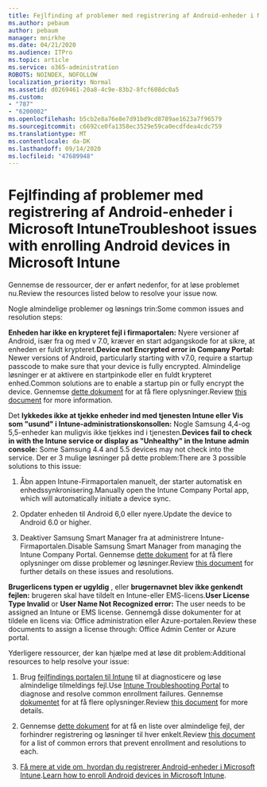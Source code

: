 ```yaml
---
title: Fejlfinding af problemer med registrering af Android-enheder i Microsoft Intune
ms.author: pebaum
author: pebaum
manager: mnirkhe
ms.date: 04/21/2020
ms.audience: ITPro
ms.topic: article
ms.service: o365-administration
ROBOTS: NOINDEX, NOFOLLOW
localization_priority: Normal
ms.assetid: d0269461-20a8-4c9e-83b2-8fcf608dc0a5
ms.custom:
- "787"
- "6200002"
ms.openlocfilehash: b5cb2e8a76e8e7d91bd9cd8789ae1623a7f96579
ms.sourcegitcommit: c6692ce0fa1358ec3529e59ca0ecdfdea4cdc759
ms.translationtype: MT
ms.contentlocale: da-DK
ms.lasthandoff: 09/14/2020
ms.locfileid: "47689948"
---
```

# <a name="troubleshoot-issues-with-enrolling-android-devices-in-microsoft-intune"></a><span data-ttu-id="8b7f1-102">Fejlfinding af problemer med registrering af Android-enheder i Microsoft Intune</span><span class="sxs-lookup"><span data-stu-id="8b7f1-102">Troubleshoot issues with enrolling Android devices in Microsoft Intune</span></span>

<span data-ttu-id="8b7f1-103">Gennemse de ressourcer, der er anført nedenfor, for at løse problemet nu.</span><span class="sxs-lookup"><span data-stu-id="8b7f1-103">Review the resources listed below to resolve your issue now.</span></span>
  
<span data-ttu-id="8b7f1-104">Nogle almindelige problemer og løsnings trin:</span><span class="sxs-lookup"><span data-stu-id="8b7f1-104">Some common issues and resolution steps:</span></span>
  
 <span data-ttu-id="8b7f1-105">**Enheden har ikke en krypteret fejl i firmaportalen:** Nyere versioner af Android, især fra og med v 7.0, kræver en start adgangskode for at sikre, at enheden er fuldt krypteret.</span><span class="sxs-lookup"><span data-stu-id="8b7f1-105">**Device not Encrypted error in Company Portal:** Newer versions of Android, particularly starting with v7.0, require a startup passcode to make sure that your device is fully encrypted.</span></span> <span data-ttu-id="8b7f1-106">Almindelige løsninger er at aktivere en startpinkode eller en fuldt krypteret enhed.</span><span class="sxs-lookup"><span data-stu-id="8b7f1-106">Common solutions are to enable a startup pin or fully encrypt the device.</span></span> <span data-ttu-id="8b7f1-107">Gennemse [dette dokument](https://docs.microsoft.com/intune-user-help/your-device-appears-encrypted-but-cp-says-otherwise-android) for at få flere oplysninger.</span><span class="sxs-lookup"><span data-stu-id="8b7f1-107">Review [this document](https://docs.microsoft.com/intune-user-help/your-device-appears-encrypted-but-cp-says-otherwise-android) for more information.</span></span>
  
 <span data-ttu-id="8b7f1-108">Det **lykkedes ikke at tjekke enheder ind med tjenesten Intune eller Vis som "usund" i Intune-administrationskonsollen:** Nogle Samsung 4,4-og 5,5-enheder kan muligvis ikke tjekkes ind i tjenesten.</span><span class="sxs-lookup"><span data-stu-id="8b7f1-108">**Devices fail to check in with the Intune service or display as "Unhealthy" in the Intune admin console:** Some Samsung 4.4 and 5.5 devices may not check into the service.</span></span> <span data-ttu-id="8b7f1-109">Der er 3 mulige løsninger på dette problem:</span><span class="sxs-lookup"><span data-stu-id="8b7f1-109">There are 3 possible solutions to this issue:</span></span>
  
1. <span data-ttu-id="8b7f1-110">Åbn appen Intune-Firmaportalen manuelt, der starter automatisk en enhedssynkronisering.</span><span class="sxs-lookup"><span data-stu-id="8b7f1-110">Manually open the Intune Company Portal app, which will automatically initiate a device sync.</span></span>

2. <span data-ttu-id="8b7f1-111">Opdater enheden til Android 6,0 eller nyere.</span><span class="sxs-lookup"><span data-stu-id="8b7f1-111">Update the device to Android 6.0 or higher.</span></span>

3. <span data-ttu-id="8b7f1-112">Deaktiver Samsung Smart Manager fra at administrere Intune-Firmaportalen.</span><span class="sxs-lookup"><span data-stu-id="8b7f1-112">Disable Samsung Smart Manager from managing the Intune Company Portal.</span></span> <span data-ttu-id="8b7f1-113">Gennemse [dette dokument](https://docs.microsoft.com/intune-classic/troubleshoot/troubleshoot-device-enrollment-in-intune#devices-fail-to-check-in-with-the-intune-service-and-display-as-unhealthy-in-the-intune-admin-console) for at få flere oplysninger om disse problemer og løsninger.</span><span class="sxs-lookup"><span data-stu-id="8b7f1-113">Review [this document](https://docs.microsoft.com/intune-classic/troubleshoot/troubleshoot-device-enrollment-in-intune#devices-fail-to-check-in-with-the-intune-service-and-display-as-unhealthy-in-the-intune-admin-console) for further details on these issues and resolutions.</span></span>

 <span data-ttu-id="8b7f1-114">**Brugerlicens typen er ugyldig** , eller **brugernavnet blev ikke genkendt fejlen:** brugeren skal have tildelt en Intune-eller EMS-licens.</span><span class="sxs-lookup"><span data-stu-id="8b7f1-114">**User License Type Invalid** or **User Name Not Recognized error:** The user needs to be assigned an Intune or EMS license.</span></span> <span data-ttu-id="8b7f1-115">Gennemgå disse dokumenter for at tildele en licens via: Office administration eller Azure-portalen.</span><span class="sxs-lookup"><span data-stu-id="8b7f1-115">Review these documents to assign a license through: Office Admin Center or Azure portal.</span></span>
  
<span data-ttu-id="8b7f1-116">Yderligere ressourcer, der kan hjælpe med at løse dit problem:</span><span class="sxs-lookup"><span data-stu-id="8b7f1-116">Additional resources to help resolve your issue:</span></span>
  
1. <span data-ttu-id="8b7f1-117">Brug [fejlfindings portalen til Intune](https://devicemanagement.microsoft.com/#blade/Microsoft_Intune_DeviceSettings/TroubleshootBlade) til at diagnosticere og løse almindelige tilmeldings fejl.</span><span class="sxs-lookup"><span data-stu-id="8b7f1-117">Use [Intune Troubleshooting Portal](https://devicemanagement.microsoft.com/#blade/Microsoft_Intune_DeviceSettings/TroubleshootBlade) to diagnose and resolve common enrollment failures.</span></span> <span data-ttu-id="8b7f1-118">Gennemse [dokumentet](https://docs.microsoft.com/intune/help-desk-operators) for at få flere oplysninger.</span><span class="sxs-lookup"><span data-stu-id="8b7f1-118">Review [this document](https://docs.microsoft.com/intune/help-desk-operators) for more details.</span></span>

2. <span data-ttu-id="8b7f1-119">Gennemse [dette dokument](https://docs.microsoft.com/intune-classic/Troubleshoot/troubleshoot-device-enrollment-in-intune) for at få en liste over almindelige fejl, der forhindrer registrering og løsninger til hver enkelt.</span><span class="sxs-lookup"><span data-stu-id="8b7f1-119">Review [this document](https://docs.microsoft.com/intune-classic/Troubleshoot/troubleshoot-device-enrollment-in-intune) for a list of common errors that prevent enrollment and resolutions to each.</span></span>

3. <span data-ttu-id="8b7f1-120">[Få mere at vide om, hvordan du registrerer Android-enheder i Microsoft Intune](https://docs.microsoft.com/intune/android-enroll).</span><span class="sxs-lookup"><span data-stu-id="8b7f1-120">[Learn how to enroll Android devices in Microsoft Intune](https://docs.microsoft.com/intune/android-enroll).</span></span>
